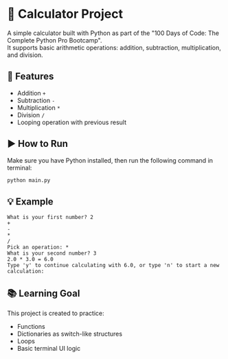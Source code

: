 # 🧮 Calculator Project

A simple calculator built with Python as part of the "100 Days of Code: The Complete Python Pro Bootcamp".  
It supports basic arithmetic operations: addition, subtraction, multiplication, and division.

## 🔧 Features

- Addition `+`
- Subtraction `-`
- Multiplication `*`
- Division `/`
- Looping operation with previous result

## ▶️ How to Run

Make sure you have Python installed, then run the following command in terminal:

```bash
python main.py
```

## 💡 Example

```
What is your first number? 2
+
-
*
/
Pick an operation: *
What is your second number? 3
2.0 * 3.0 = 6.0
Type 'y' to continue calculating with 6.0, or type 'n' to start a new calculation:
```

## 📚 Learning Goal

This project is created to practice:

- Functions
- Dictionaries as switch-like structures
- Loops
- Basic terminal UI logic
